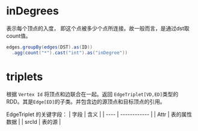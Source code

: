 
# inDegrees

表示每个顶点的入度， 即这个点被多少个点所连接。故一般而言，是通过dst取count值。

```scala
edges.groupBy(edges(DST).as(ID))
  .agg(count("*").cast("int").as("inDegree"))
```

# triplets
根据 `Vertex Id` 将顶点和边联合在一起。返回 `EdgeTriplet[VD,ED]`类型的 RDD。其是`Edge[ED]`的子类。并包含边的源顶点和目标顶点的引用。

EdgeTriplet 的关键字段：
| 字段 | 含义         |
| ---- | ------------ |
| Attr | 表的属性数据 |
| srcId     |  表的源            |